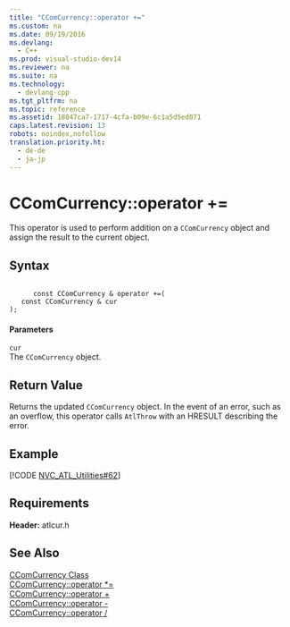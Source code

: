 ```yaml
---
title: "CComCurrency::operator +="
ms.custom: na
ms.date: 09/19/2016
ms.devlang: 
  - C++
ms.prod: visual-studio-dev14
ms.reviewer: na
ms.suite: na
ms.technology: 
  - devlang-cpp
ms.tgt_pltfrm: na
ms.topic: reference
ms.assetid: 18047ca7-1717-4cfa-b09e-6c1a5d5ed871
caps.latest.revision: 13
robots: noindex,nofollow
translation.priority.ht: 
  - de-de
  - ja-jp
---
```

# CComCurrency::operator +=
This operator is used to perform addition on a `CComCurrency` object and assign the result to the current object.  
  
## Syntax  
  
```  
  
      const CComCurrency & operator +=(  
   const CComCurrency & cur   
);  
```  
  
#### Parameters  
 `cur`  
 The `CComCurrency` object.  
  
## Return Value  
 Returns the updated `CComCurrency` object. In the event of an error, such as an overflow, this operator calls `AtlThrow` with an HRESULT describing the error.  
  
## Example  
 [!CODE [NVC_ATL_Utilities#62](../CodeSnippet/VS_Snippets_Cpp/NVC_ATL_Utilities#62)]  
  
## Requirements  
 **Header:** atlcur.h  
  
## See Also  
 [CComCurrency Class](../vs140/CComCurrency-Class.md)   
 [CComCurrency::operator *=](../vs140/CComCurrency--operator--=.md)   
 [CComCurrency::operator +](../vs140/CComCurrency--operator--.md)   
 [CComCurrency::operator -](../vs140/CComCurrency--operator--2.md)   
 [CComCurrency::operator /](../vs140/CComCurrency--operator--1.md)
